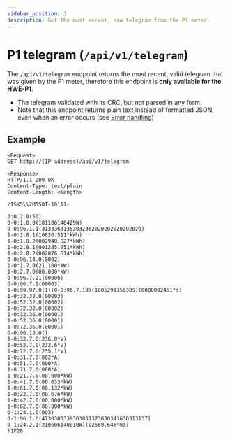 ```yaml
---
sidebar_position: 3
description: Get the most recent, raw telegram from the P1 meter.
---
```


# P1 telegram (`/api/v1/telegram`)

The `/api/v1/telegram` endpoint returns the most recent, valid telegram that was given by the P1 meter, therefore this endpoint is **only available for the HWE-P1**.

- The telegram validated with its CRC, but not parsed in any form.
- Note that this endpoint returns plain text instead of formatted JSON, even when an error occurs (see [Error handling](/docs/error-handling.md))

## Example
```
<Request>
GET http://{IP address}/api/v1/telegram

<Response>
HTTP/1.1 200 OK
Content-Type: text/plain
Content-Length: <length>

/ISK5\\2M550T-10111-

3:0.2.8(50)
0-0:1.0.0(181106140429W)
0-0:96.1.1(31333631353032362020202020202020)
1-0:1.8.1(10830.511*kWh)
1-0:1.8.2(002948.827*kWh)
1-0:2.8.1(001285.951*kWh)
1-0:2.8.2(002876.514*kWh)
0-0:96.14.0(0002)
1-0:1.7.0(21.100*kW)
1-0:2.7.0(00.000*kW)
0-0:96.7.21(00006)
0-0:96.7.9(00003)
1-0:99.97.0(1)(0-0:96.7.19)(180529135630S)(0000002451*s)
1-0:32.32.0(00003)
1-0:52.32.0(00002)
1-0:72.32.0(00002)
1-0:32.36.0(00001)
1-0:52.36.0(00001)
1-0:72.36.0(00001)
0-0:96.13.0()
1-0:32.7.0(236.0*V)
1-0:52.7.0(232.6*V)
1-0:72.7.0(235.1*V)
1-0:31.7.0(002*A)
1-0:51.7.0(000*A)
1-0:71.7.0(000*A)
1-0:21.7.0(00.000*kW)
1-0:41.7.0(00.033*kW)
1-0:61.7.0(00.132*kW)
1-0:22.7.0(00.676*kW)
1-0:42.7.0(00.000*kW)
1-0:62.7.0(00.000*kW)
0-1:24.1.0(003)
0-1:96.1.0(4730303339303031373030343630313137)
0-1:24.2.1(210606140010W)(02569.646*m3)
!1F28
```
   